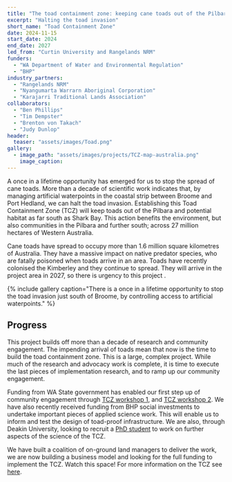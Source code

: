 ```yaml
---
title: "The toad containment zone: keeping cane toads out of the Pilbara."
excerpt: "Halting the toad invasion"
short_name: "Toad Containment Zone"
date: 2024-11-15
start_date: 2024
end_date: 2027
led_from: "Curtin University and Rangelands NRM"
funders:
  - "WA Department of Water and Environmental Regulation"
  - "BHP"
industry_partners:
  - "Rangelands NRM"
  - "Nyangumarta Warrarn Aboriginal Corporation"
  - "Karajarri Traditional Lands Association"
collaborators:
  - "Ben Phillips"
  - "Tim Dempster"
  - "Brenton von Takach"
  - "Judy Dunlop"
header:
  teaser: "assets/images/Toad.png"
gallery:
  - image_path: "assets/images/projects/TCZ-map-australia.png"
    image_caption: 
---
```


A once in a lifetime opportunity has emerged for us to stop the spread of cane toads.  More than a decade of scientific work indicates that, by managing artificial waterpoints in the coastal strip between Broome and Port Hedland, we can halt the toad invasion.  Establishing this Toad Containment Zone (TCZ) will keep toads out of the Pilbara and potential habitat as far south as Shark Bay.  This action benefits the environment, but also communities in the Pilbara and further south; across 27 million hectares of Western Australia. 

Cane toads have spread to occupy more than 1.6 million square kilometres of Australia.  They have a massive impact on native predator species, who are fatally poisoned when toads arrive in an area.  Toads have recently colonised the Kimberley and they continue to spread.  They will arrive in the project area in 2027, so there is urgency to this project .


{% include gallery caption="There is a once in a lifetime opportunity to stop the toad invasion just south of Broome, by controlling access to artificial waterpoints." %}

## Progress

This project builds off more than a decade of research and community engagement.  The impending arrival of toads mean that now is the time to build the toad containment zone.  This is a large, complex project.  While much of the research and advocacy work is complete, it is time to execute the last pieces of implementation research, and to ramp up our community engagement.  

Funding from WA State government has enabled our first step up of community engagement through [TCZ workshop 1](/news/TCZWorkshop1), and [TCZ workshop 2](/news/TCZWorkshop2/).  We have also recently received funding from BHP social investments to undertake important pieces of applied science work.  This will enable us to inform and test the design of toad-proof infrastructure.  We are also, through Deakin University, looking to recruit a [PhD student](/opportunities/PhD-TCZ/) to work on further aspects of the science of the TCZ.

We have built a coalition of on-ground land managers to deliver the work, we are now building a business model and looking for the full funding to implement the TCZ.  Watch this space!  For more information on the TCZ see [here](https://www.toadfree.zone).